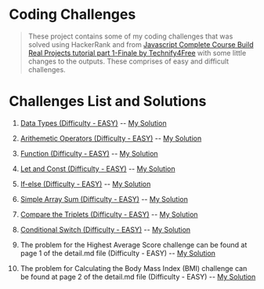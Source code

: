 # Coding Challenges

> These project contains some of my coding challenges that was solved using HackerRank and from [Javascript Complete Course Build Real Projects tutorial part 1-Finale by Technify4Free](https://www.youtube.com/channel/UCa9EE2XrQxzVpD_t7pmp9mA/videos) with some little changes to the outputs. These comprises of easy and difficult challenges.

# Challenges List and Solutions

1.  [Data Types (Difficulty - EASY)](https://www.hackerrank.com/challenges/js10-data-types/problem) -- [My Solution](https://github.com/was-coder/Coding-Challenges/blob/main/easy-js/data-type.js)

2.  [Arithemetic Operators (Difficulty - EASY)](https://www.hackerrank.com/challenges/js10-arithmetic-operators/problem) -- [My Solution](https://github.com/was-coder/Coding-Challenges/blob/main/easy-js/Arithmetic-operators.js)

3.  [Function (Difficulty - EASY)](https://www.hackerrank.com/challenges/js10-function/problem) -- [My Solution](https://github.com/was-coder/Coding-Challenges/blob/main/easy-js/factorial.js)

4.  [Let and Const (Difficulty - EASY)](https://www.hackerrank.com/challenges/js10-let-and-const/problem) -- [My Solution](https://github.com/was-coder/Coding-Challenges/blob/main/easy-js/let-and-const.js)

5.  [If-else (Difficulty - EASY)](https://www.hackerrank.com/challenges/js10-if-else/problem) -- [My Solution](https://github.com/was-coder/Coding-Challenges/blob/main/easy-js/if-else.js)

6.  [Simple Array Sum (Difficulty - EASY)](https://www.hackerrank.com/challenges/simple-array-sum/problem) -- [My Solution](https://github.com/was-coder/Coding-Challenges/blob/main/easy-js/array-sum.js)

7.  [Compare the Triplets (Difficulty - EASY)](https://www.hackerrank.com/challenges/compare-the-triplets/problem) -- [My Solution](https://github.com/was-coder/Coding-Challenges/blob/main/easy-js/compare-triplet.js)

8.  [Conditional Switch (Difficulty - EASY)](https://www.hackerrank.com/challenges/js10-switch/problem) -- [My Solution](https://github.com/was-coder/Coding-Challenges/blob/main/easy-js/switch.js)

9.  The problem for the Highest Average Score challenge can be found at page 1 of the detail.md file (Difficulty - EASY) -- [My Solution](https://github.com/was-coder/Coding-Challenges/blob/main/easy-js/highest-average.js)

10. The problem for Calculating the Body Mass Index (BMI) challenge can be found at page 2 of the detail.md file (Difficulty - EASY) -- [My Solution](https://github.com/was-coder/Coding-Challenges/blob/main/easy-js/calc-bmi.js)

